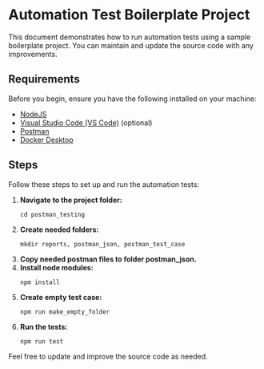 <h1>Automation Test Boilerplate Project</h1>

<p>This document demonstrates how to run automation tests using a sample boilerplate project. You can maintain and update the source code with any improvements.</p>

<h2>Requirements</h2>

<p>Before you begin, ensure you have the following installed on your machine:</p>
<ul>
  <li><a href="https://nodejs.org/">NodeJS</a></li>
  <li><a href="https://code.visualstudio.com/">Visual Studio Code (VS Code)</a> (optional)</li>
  <li><a href="https://www.postman.com/">Postman</a></li>
  <li><a href="https://www.docker.com/products/docker-desktop">Docker Desktop</a></li>
</ul>

<h2>Steps</h2>

<p>Follow these steps to set up and run the automation tests:</p>

<ol>
  <li><strong>Navigate to the project folder:</strong></li>
  <pre><code>cd postman_testing</code></pre>
  <li><strong>Create needed folders:</strong></li>
  <pre><code>mkdir reports, postman_json, postman_test_case</code></pre>
  <li><strong>Copy needed postman files to folder postman_json.</strong></li>
  <li><strong>Install node modules:</strong></li>
  <pre><code>npm install</code></pre>
  <li><strong>Create empty test case:</strong></li>
  <pre><code>npm run make_empty_folder</code></pre>
  <li><strong>Run the tests:</strong></li>
  <pre><code>npm run test</code></pre>
</ol>

<p>Feel free to update and improve the source code as needed.</p>